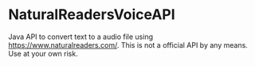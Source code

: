 # NaturalReadersVoiceAPI
Java API to convert text to a audio file using https://www.naturalreaders.com/. This is not a official API by any means. Use at your own risk.
